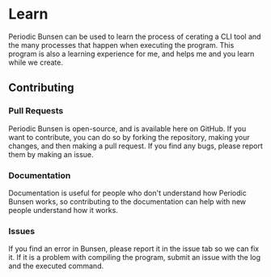 # Learn
Periodic Bunsen can be used to learn the process of cerating a CLI tool and the many processes that happen when executing the program. This program is also a learning experience for me, and helps me and you learn while we create.

## Contributing

### Pull Requests
Periodic Bunsen is open-source, and is available here on GitHub. If you want to contribute, you can do so by forking the repository, making your changes, and then making a pull request. If you find any bugs, please report them by making an issue.

### Documentation
Documentation is useful for people who don't understand how Periodic Bunsen works, so contributing to the documentation can help with new people understand how it works.

### Issues
If you find an error in Bunsen, please report it in the issue tab so we can fix it. If it is a problem with compiling the program, submit an issue with the log and the executed command.
